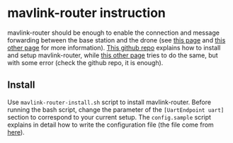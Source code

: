# mavlink-router instruction

mavlink-router should be enough to enable the connection and message forwarding between the base station and the drone (see [this page](https://docs.px4.io/v1.12/en/companion_computer/pixhawk_companion.html) and [this other page](https://docs.px4.io/v1.12/en/ros/offboard_control.html) for more information). [This github repo](https://github.com/mavlink-router/mavlink-router) explains how to install and setup mavlink-router, while [this other page](https://bellergy.com/6-install-and-setup-mavlink-router/) tries to do the same, but with some error (check the github repo, it is enough).

## Install

Use `mavlink-router-install.sh` script to install mavlink-router. Before running the bash script, change the parameter of the `[UartEndpoint uart]` section to correspond to your current setup. The `config.sample` script explains in detail how to write the configuration file (the file come from [here](https://github.com/mavlink-router/mavlink-router/blob/master/examples/config.sample)).